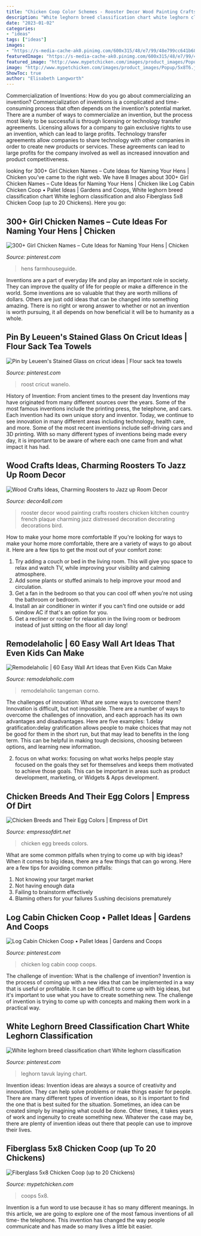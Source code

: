 ```yaml
---
title: "Chicken Coop Color Schemes - Rooster Decor Wood Painting Crafts Roosters Chicken Kitchen Country French Plaque Charming Jazz Distressed Decoration Decorating Decorations Bird"
description: "White leghorn breed classification chart white leghorn classification"
date: "2023-01-02"
categories:
- "ideas"
tags: ["ideas"]
images:
- "https://s-media-cache-ak0.pinimg.com/600x315/48/e7/99/48e799cc641b686e59af830f03f9ded9.jpg"
featuredImage: "https://s-media-cache-ak0.pinimg.com/600x315/48/e7/99/48e799cc641b686e59af830f03f9ded9.jpg"
featured_image: "http://www.mypetchicken.com/images/product_images/Popup/5x8T6.jpg"
image: "http://www.mypetchicken.com/images/product_images/Popup/5x8T6.jpg"
ShowToc: true
author: "Elisabeth Langworth"
---
```



Commercialization of Inventions: How do you go about commercializing an invention?
Commercialization of inventions is a complicated and time-consuming process that often depends on the invention's potential market. There are a number of ways to commercialize an invention, but the process most likely to be successful is through licensing or technology transfer agreements. Licensing allows for a company to gain exclusive rights to use an invention, which can lead to large profits. Technology transfer agreements allow companies to share technology with other companies in order to create new products or services. These agreements can lead to large profits for the company involved as well as increased innovation and product competitiveness.

	

		
looking for 300+ Girl Chicken Names – Cute Ideas for Naming Your Hens | Chicken you've came to the right web. We have 8 Images about 300+ Girl Chicken Names – Cute Ideas for Naming Your Hens | Chicken like Log Cabin Chicken Coop • Pallet Ideas | Gardens and Coops, White leghorn breed classification chart White leghorn classification and also Fiberglass 5x8 Chicken Coop (up to 20 Chickens). Here you go:
		
    
## 300+ Girl Chicken Names – Cute Ideas For Naming Your Hens | Chicken

<img loading=lazy src="https://i.pinimg.com/736x/1c/dd/74/1cdd7447825bd142dac25f8a58f9b778.jpg" onerror="this.onerror=null;this.src='https://tse4.mm.bing.net/th?id=OIP.WVaRmFe_Xn4NwtTuIE0-JQHaLG&amp;pid=15.1';" alt="300+ Girl Chicken Names – Cute Ideas for Naming Your Hens | Chicken">

_Source: pinterest.com_

>hens farmhouseguide. 

	

Inventions are a part of everyday life and play an important role in society. They can improve the quality of life for people or make a difference in the world. Some inventions are so valuable that they are worth millions of dollars. Others are just odd ideas that can be changed into something amazing. There is no right or wrong answer to whether or not an invention is worth pursuing, it all depends on how beneficial it will be to humanity as a whole.

    
## Pin By Leueen&#039;s Stained Glass On Cricut Ideas | Flour Sack Tea Towels

<img loading=lazy src="https://i.pinimg.com/736x/f0/4f/e3/f04fe397af965f0ff0791ed29841bd2e.jpg" onerror="this.onerror=null;this.src='https://tse1.mm.bing.net/th?id=OIP.jGM4GJq-swyMQfDezLqTYwHaJ4&amp;pid=15.1';" alt="Pin by Leueen&#039;s Stained Glass on cricut ideas | Flour sack tea towels">

_Source: pinterest.com_

>roost cricut wanelo. 

	

History of Invention: From ancient times to the present day
Inventions may have originated from many different sources over the years. Some of the most famous inventions include the printing press, the telephone, and cars. Each invention had its own unique story and inventor. Today, we continue to see innovation in many different areas including technology, health care, and more. Some of the most recent inventions include self-driving cars and 3D printing. With so many different types of inventions being made every day, it is important to be aware of where each one came from and what impact it has had.

    
## Wood Crafts Ideas, Charming Roosters To Jazz Up Room Decor

<img loading=lazy src="http://www.decor4all.com/wp-content/uploads/2017/09/handmade-decorations-rooster-crafts-15.jpg" onerror="this.onerror=null;this.src='https://tse2.mm.bing.net/th?id=OIP.kjaly7B6afQ34Rwup9hjowHaG2&amp;pid=15.1';" alt="Wood Crafts Ideas, Charming Roosters to Jazz up Room Decor">

_Source: decor4all.com_

>rooster decor wood painting crafts roosters chicken kitchen country french plaque charming jazz distressed decoration decorating decorations bird. 

	

How to make your home more comfortable
If you're looking for ways to make your home more comfortable, there are a variety of ways to go about it. Here are a few tips to get the most out of your comfort zone: 
1. Try adding a couch or bed in the living room. This will give you space to relax and watch TV, while improving your visibility and calming atmosphere. 
2. Add some plants or stuffed animals to help improve your mood and circulation. 
3. Get a fan in the bedroom so that you can cool off when you're not using the bathroom or bedroom. 
4. Install an air conditioner in winter if you can't find one outside or add window AC if that's an option for you. 
5. Get a recliner or rocker for relaxation in the living room or bedroom instead of just sitting on the floor all day long!

    
## Remodelaholic | 60 Easy Wall Art Ideas That Even Kids Can Make

<img loading=lazy src="https://i2.wp.com/www.remodelaholic.com/wp-content/uploads/2015/07/easy-diy-abstract-photo-art-Promise-Tangeman-Blog.jpg?ssl=1" onerror="this.onerror=null;this.src='https://tse4.mm.bing.net/th?id=OIP.jsQb9OZXURhfWMd-tPcUogHaQB&amp;pid=15.1';" alt="Remodelaholic | 60 Easy Wall Art Ideas that Even Kids Can Make">

_Source: remodelaholic.com_

>remodelaholic tangeman corno. 

	

The challenges of innovation: What are some ways to overcome them?
Innovation is difficult, but not impossible. There are a number of ways to overcome the challenges of innovation, and each approach has its own advantages and disadvantages. Here are five examples:
1.delay gratification:delay gratification allows people to make choices that may not be good for them in the short run, but that may lead to benefits in the long term. This can be helpful in making tough decisions, choosing between options, and learning new information.

2. focus on what works: focusing on what works helps people stay focused on the goals they set for themselves and keeps them motivated to achieve those goals. This can be important in areas such as product development, marketing, or Widgets & Apps development.


    
## Chicken Breeds And Their Egg Colors | Empress Of Dirt

<img loading=lazy src="https://empressofdirt.net/wp-content/uploads/C1-Chicken-Breeds-Egg-Colors-v1.jpg" onerror="this.onerror=null;this.src='https://tse3.mm.bing.net/th?id=OIP.Wqtz4NLdn2xQSqvYVZebawHaNl&amp;pid=15.1';" alt="Chicken Breeds and Their Egg Colors | Empress of Dirt">

_Source: empressofdirt.net_

>chicken egg breeds colors. 

	

What are some common pitfalls when trying to come up with big ideas?
When it comes to big ideas, there are a few things that can go wrong. Here are a few tips for avoiding common pitfalls: 
1. Not knowing your target market 
2. Not having enough data 
3. Failing to brainstorm effectively 
4. Blaming others for your failures 
5.ushing decisions prematurely 

    
## Log Cabin Chicken Coop • Pallet Ideas | Gardens And Coops

<img loading=lazy src="https://s-media-cache-ak0.pinimg.com/600x315/48/e7/99/48e799cc641b686e59af830f03f9ded9.jpg" onerror="this.onerror=null;this.src='https://tse4.mm.bing.net/th?id=OIP.hwkuwrsvAqcdMBmJ-6sVAwHaD4&amp;pid=15.1';" alt="Log Cabin Chicken Coop • Pallet Ideas | Gardens and Coops">

_Source: pinterest.com_

>chicken log cabin coop coops. 

	

The challenge of invention: What is the challenge of invention?
Invention is the process of coming up with a new idea that can be implemented in a way that is useful or profitable. It can be difficult to come up with big ideas, but it's important to use what you have to create something new. The challenge of invention is trying to come up with concepts and making them work in a practical way.

    
## White Leghorn Breed Classification Chart White Leghorn Classification

<img loading=lazy src="https://i.pinimg.com/736x/c4/66/0c/c4660cc4bcb9369a9949c62874b782b0.jpg" onerror="this.onerror=null;this.src='https://tse4.mm.bing.net/th?id=OIP.TrHev61WOTqFLaWx9U6Z-gHaD4&amp;pid=15.1';" alt="White leghorn breed classification chart White leghorn classification">

_Source: pinterest.com_

>leghorn tavuk laying chart. 

	

Invention ideas:
Invention ideas are always a source of creativity and innovation. They can help solve problems or make things easier for people. There are many different types of invention ideas, so it is important to find the one that is best suited for the situation. Sometimes, an idea can be created simply by imagining what could be done. Other times, it takes years of work and ingenuity to create something new. Whatever the case may be, there are plenty of invention ideas out there that people can use to improve their lives.

    
## Fiberglass 5x8 Chicken Coop (up To 20 Chickens)

<img loading=lazy src="http://www.mypetchicken.com/images/product_images/Popup/5x8T6.jpg" onerror="this.onerror=null;this.src='https://tse4.mm.bing.net/th?id=OIP.ta1zk8zdxsyjOpmS5pkVZQHaFj&amp;pid=15.1';" alt="Fiberglass 5x8 Chicken Coop (up to 20 Chickens)">

_Source: mypetchicken.com_

>coops 5x8. 

	

Invention is a fun word to use because it has so many different meanings. In this article, we are going to explore one of the most famous inventions of all time- the telephone. This invention has changed the way people communicate and has made so many lives a little bit easier.

